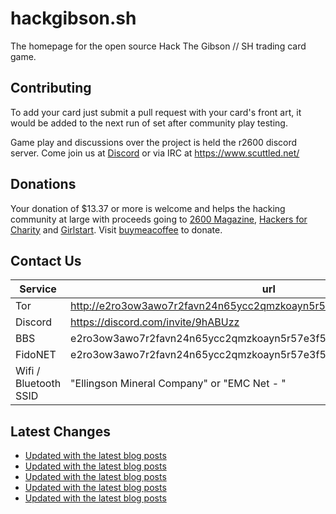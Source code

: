 # hackgibson.sh
The homepage for the open source Hack The Gibson // SH trading card game.


## Contributing

To add your card just submit a pull request with your card's front art, it would be added to the next run of set after community play testing.

Game play and discussions over the project is held the r2600 discord server. Come join us at [Discord](https://discord.com/invite/9hABUzz) or via IRC at https://www.scuttled.net/


## Donations

Your donation of $13.37 or more is welcome and helps the hacking community at large with proceeds going to [2600 Magazine](https://2600.com/), [Hackers for Charity](https://hackersforcharity.org) and [Girlstart](https://girlstart.org).  Visit [buymeacoffee](https://www.buymeacoffee.com/hackgibson.sh) to donate.


## Contact Us

Service | url
-|-
Tor | http://e2ro3ow3awo7r2favn24n65ycc2qmzkoayn5r57e3f56nvjwdcgg32ad.onion
Discord | https://discord.com/invite/9hABUzz
BBS | e2ro3ow3awo7r2favn24n65ycc2qmzkoayn5r57e3f56nvjwdcgg32ad.onion:23
FidoNET | e2ro3ow3awo7r2favn24n65ycc2qmzkoayn5r57e3f56nvjwdcgg32ad.onion:24554
Wifi / Bluetooth SSID | "Ellingson Mineral Company" or "EMC Net - <fidonet address>"

## Latest Changes
<!-- BLOG-POST-LIST:START -->
- [Updated with the latest blog posts](https://github.com/DFW2600/hackgibson.sh/commit/6aa83a67c63fd73d1edd0156a9602edd4d61539c)
- [Updated with the latest blog posts](https://github.com/DFW2600/hackgibson.sh/commit/46b9b103c4f65f3a26f746f4b01cefc9f3f8d136)
- [Updated with the latest blog posts](https://github.com/DFW2600/hackgibson.sh/commit/f0fb0e93c2db8a8227bcfc33f31a3ac7ee62c6f4)
- [Updated with the latest blog posts](https://github.com/DFW2600/hackgibson.sh/commit/74abba3080f3b863ba061d406a73ec10e1bf1582)
- [Updated with the latest blog posts](https://github.com/DFW2600/hackgibson.sh/commit/5fc689184b15102fb92e98b5c62858bd56922ed4)
<!-- BLOG-POST-LIST:END -->
